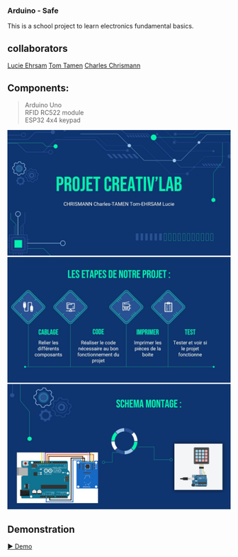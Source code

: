 ### Arduino - Safe

This is a school project to learn electronics fundamental basics.

## collaborators
[Lucie Ehrsam](https://github.com/Elicue "Lucie Ehrsam")
[Tom Tamen](https://github.com/ByKrewz "Tom Tamen")
[Charles Chrismann](https://github.com/Charles-Chrismann "Charles Chrismann")

## Components:
> Arduino Uno\
> RFID RC522 module\
> ESP32 4x4 keypad

![Projet Creativ'lab](./imgs/Capture.jpg "Projet Creativ'lab")
![Etapes du Projet](./imgs/Capture3.jpg "Etapes du Projet")
![Schema de Montage](./imgs/Capture4.jpg "Schema de Montage")

## Demonstration

[▶️ Demo](https://raw.githubusercontent.com/Charles-Chrismann/arduino/main/imgs/VID_20220923_122842.mp4 "Demo")
